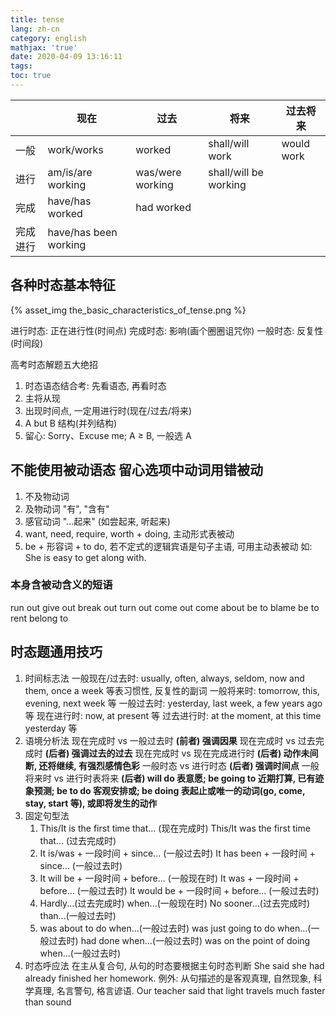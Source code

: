 ```yaml
---
title: tense
lang: zh-cn
category: english
mathjax: 'true'
date: 2020-04-09 13:16:11
tags:
toc: true
---
```


<table>
<thead>
  <tr>
    <th></th>
    <th>现在</th>
    <th>过去</th>
    <th>将来</th>
    <th>过去将来</th>
  </tr>
</thead>
<tbody>
  <tr>
    <td>一般</td>
    <td>work/works</td>
    <td>worked</td>
    <td>shall/will work</td>
    <td>would work</td>
  </tr>
  <tr>
    <td>进行</td>
    <td>am/is/are working</td>
    <td>was/were working</td>
    <td>shall/will be working</td>
    <td></td>
  </tr>
  <tr>
    <td>完成</td>
    <td>have/has worked</td>
    <td>had worked</td>
    <td></td>
    <td></td>
  </tr>
  <tr>
    <td>完成进行</td>
    <td>have/has been working</td>
    <td></td>
    <td></td>
    <td></td>
  </tr>
</tbody>
</table>

## 各种时态基本特征
{% asset_img the_basic_characteristics_of_tense.png %}

进行时态: 正在进行性(时间点)
完成时态: 影响(画个圈圈诅咒你)
一般时态: 反复性(时间段)

高考时态解题五大绝招
1. 时态语态结合考: 先看语态, 再看时态
2. 主将从现
3. 出现时间点, 一定用进行时(现在/过去/将来)
4. A but B 结构(并列结构)
5. 留心: Sorry、Excuse me; A ≥ B, 一般选 A

## 不能使用被动语态 **留心选项中动词用错被动**
1. 不及物动词
2. 及物动词 "有", "含有"
3. 感官动词 "...起来" (如尝起来, 听起来)
4. want, need, require, worth + doing, 主动形式表被动
5. be + 形容词 + to do, 若不定式的逻辑宾语是句子主语, 可用主动表被动
   如: She is easy to get along with.

### 本身含被动含义的短语

run out
give out
break out
turn out
come out
come about
be to blame
be to rent
belong to

## 时态题通用技巧

1. 时间标志法
   一般现在/过去时: usually, often, always, seldom, now and them, once a week 等表习惯性, 反复性的副词
   一般将来时: tomorrow, this, evening, next week 等
   一般过去时: yesterday, last week, a few years ago 等
   现在进行时: now, at present 等
   过去进行时: at the moment, at this time yesterday 等
2. 语境分析法
   现在完成时 vs 一般过去时 **(前者) 强调因果**
   现在完成时 vs 过去完成时 **(后者) 强调过去的过去**
   现在完成时 vs 现在完成进行时 **(后者) 动作未间断, 还将继续, 有强烈感情色彩**
   一般时态 vs 进行时态 **(后者) 强调时间点**
   一般将来时 vs 进行时表将来 **(后者) will do 表意愿; be going to 近期打算, 已有迹象预测; be to do 客观安排或; be doing 表起止或唯一的动词(go, come, stay, start 等), 或即将发生的动作**
3. 固定句型法
   1. This/It is the first time that...  (现在完成时)
      This/It was the first time that... (过去完成时)
   2. It is/was + 一段时间 + since... (一般过去时)
      It has been + 一段时间 + since... (一般过去时)
   3. It will be + 一段时间 + before... (一般现在时)
      It was + 一段时间 + before... (一般过去时)
      It would be + 一段时间 + before... (一般过去时)
   4. Hardly...(过去完成时) when...(一般现在时)
      No sooner...(过去完成时) than...(一般过去时)
   5. was about to do when...(一般过去时)
      was just going to do when...(一般过去时)
      had done when...(一般过去时)
      was on the point of doing when...(一般过去时)
4. 时态呼应法
   在主从复合句, 从句的时态要根据主句时态判断
   She said she had already finished her homework.
   例外: 从句描述的是客观真理, 自然现象, 科学真理, 名言警句, 格言谚语.
   Our teacher said that light travels much faster than sound
